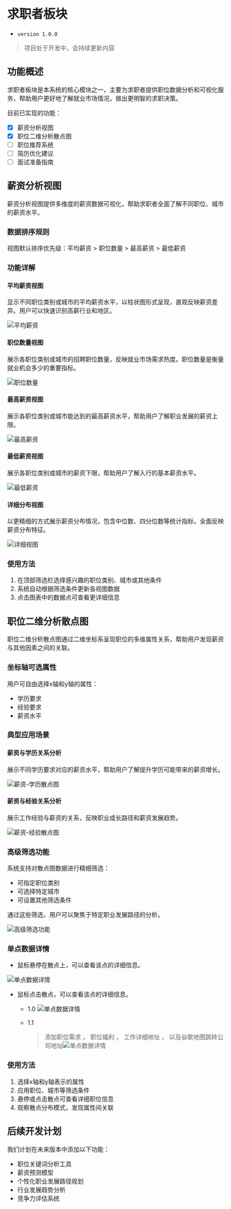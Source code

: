 # 求职者板块

- `version 1.0.0`

> 项目处于开发中，会持续更新内容

## 功能概述

求职者板块是本系统的核心模块之一，主要为求职者提供职位数据分析和可视化服务，帮助用户更好地了解就业市场情况，做出更明智的求职决策。

目前已实现的功能：

- [x] 薪资分析视图
- [x] 职位二维分析散点图
- [ ] 职位推荐系统
- [ ] 简历优化建议
- [ ] 面试准备指南

## 薪资分析视图

薪资分析视图提供多维度的薪资数据可视化，帮助求职者全面了解不同职位、城市的薪资水平。

### 数据排序规则

视图默认排序优先级：平均薪资 > 职位数量 > 最高薪资 > 最低薪资

### 功能详解

#### 平均薪资视图

显示不同职位类别或城市的平均薪资水平，以柱状图形式呈现，直观反映薪资差异。用户可以快速识别高薪行业和地区。

![平均薪资](./image/Average-Salary-Salary-Analysis-View.png)

#### 职位数量视图

展示各职位类别或城市的招聘职位数量，反映就业市场需求热度。职位数量是衡量就业机会多少的重要指标。

![职位数量](./image/Position-Count-Salary-Analysis-View.png)

#### 最高薪资视图

展示各职位类别或城市能达到的最高薪资水平，帮助用户了解职业发展的薪资上限。

![最高薪资](./image/Max-Salary-Salary-Analysis-View.png)

#### 最低薪资视图

展示各职位类别或城市的薪资下限，帮助用户了解入行的基本薪资水平。

![最低薪资](./image/Min-Salary-Salary-Analysis-View.png)

#### 详细分布视图

以更精细的方式展示薪资分布情况，包含中位数、四分位数等统计指标，全面反映薪资分布特征。

![详细视图](./image/Position-Distribution-Salary-Analysis-View.png)

### 使用方法

1. 在顶部筛选栏选择感兴趣的职位类别、城市或其他条件
2. 系统自动根据筛选条件更新各视图数据
3. 点击图表中的数据点可查看更详细信息

## 职位二维分析散点图

职位二维分析散点图通过二维坐标系呈现职位的多维属性关系，帮助用户发现薪资与其他因素之间的关联。

### 坐标轴可选属性

用户可自由选择x轴和y轴的属性：

- 学历要求
- 经验要求
- 薪资水平

### 典型应用场景

#### 薪资与学历关系分析

展示不同学历要求对应的薪资水平，帮助用户了解提升学历可能带来的薪资增长。

![薪资-学历散点图](./image/Position-Two-dimensional-Analysis-Scatter-Plot-1.png)

#### 薪资与经验关系分析

展示工作经验与薪资的关系，反映职业成长路径和薪资发展趋势。

![薪资-经验散点图](./image/Position-Two-dimensional-Analysis-Scatter-Plot-2.png)

### 高级筛选功能

系统支持对散点图数据进行精细筛选：

- 可指定职位类别
- 可选择特定城市
- 可设置其他筛选条件

通过这些筛选，用户可以聚焦于特定职业发展路径的分析。

![高级筛选功能](./image/Position-Two-dimensional-Analysis-Scatter-Plot-3.png)

### 单点数据详情

- 鼠标悬停在散点上，可以查看该点的详细信息。

![单点数据详情](./image/Position-Two-dimensional-Analysis-Scatter-Plot-4.png)

- 鼠标点击散点，可以查看该点的详细信息。

    - 1.0
        ![单点数据详情](./image/Position-Two-dimensional-Analysis-Scatter-Plot-5.png)

    - 1.1
        > 添加职位需求 ， 职位福利 ， 工作详细地址 ， 以及谷歌地图跳转公司地址![单点数据详情](./image/Position-Two-dimensional-Analysis-Scatter-Plot-6.png)

### 使用方法

1. 选择x轴和y轴表示的属性
2. 应用职位、城市等筛选条件
3. 悬停或点击散点可查看详细职位信息
4. 观察散点分布模式，发现属性间关联

## 后续开发计划

我们计划在未来版本中添加以下功能：

- 职位关键词分析工具
- 薪资预测模型
- 个性化职业发展路径规划
- 行业发展趋势分析
- 竞争力评估系统